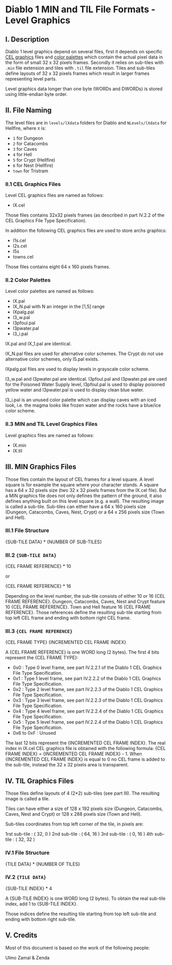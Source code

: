 # Diablo 1 MIN and TIL File Formats - Level Graphics

## I. Description

Diablo 1 level graphics depend on several files, first it depends on specific [CEL graphics](CEL.md) files and [color palettes](PAL.md) which contain the actual pixel data in the form of small 32 x 32 pixels frames. 
Secondly it relies on sub-tiles with `.min` file extension and tiles with `.til` file extension. Tiles and sub-tiles define
layouts of 32 x 32 pixels frames which result in larger frames representing level parts.

Level graphics data longer than one byte (WORDs and DWORDs) is stored using little-endian byte order.

## II. File Naming

The level files are in `levels/lXdata` folders for Diablo
and `NLevels/lXdata` for Hellfire, where `X` is:

- `1` for Dungeon
- `2` for Catacombs
- `3` for Caves
- `4` for Hell
- `5` for Crypt (Hellfire)
- `6` for Nest (Hellfire)
- `town` for Tristram

### II.1 CEL Graphics Files

Level CEL graphics files are named as follows:

- lX.cel

Those files contains 32x32 pixels frames (as described in part IV.2.2
of the CEL Graphics File Type Specification).

In addition the following CEL graphics files are used to store archs graphics:

- l1s.cel
- l2s.cel
- l5s
- towns.cel 

Those files contains eight 64 x 160 pixels frames.

### II.2 Color Palettes

Level color palettes are named as follows:

- lX.pal
- lX_N.pal with N an integer in the [1,5] range
- lXpalg.pal
- l3_w.pal
- l3pfoul.pal
- l3pwater.pal
- l3_i.pal

lX.pal and lX_1.pal are identical.

lX_N.pal files are used for alternative color schemes.
The Crypt do not use alternative color schemes, only l5.pal exists.

lXpalg.pal files are used to display levels in grayscale color scheme.

l3_w.pal and l3pwater.pal are identical.
l3pfoul.pal and l3pwater.pal are used for the Poisoned Water Supply level,
l3pfoul.pal is used to display poisoned yellow water and
l3pwater.pal is used to display clean blue water.

l3_i.pal is an unused color palette which can display caves with an iced look, i.e.
the magma looks like frozen water and the rocks have a blue/ice color scheme.

### II.3 MIN and TIL Level Graphics Files

Level graphics files are named as follows:

- lX.min
- lX.til


## III. MIN Graphics Files

Those files contain the layout of CEL frames for a level square.
A level square is for example the square where your character stands.
A square has a 64 x 32 pixels size (two 32 x 32 pixels frames from the lX.cel file).
But a MIN graphics file does not only defines the pattern of the ground,
it also defines anything built on this level square (e.g. a wall).
The resulting image is called a sub-tile.
Sub-tiles can either have a 64 x 160 pixels size (Dungeon, Catacombs, Caves, Nest, Crypt)
or a 64 x 256  pixels size (Town and Hell).


### III.1 File Structure

{SUB-TILE DATA} * {NUMBER OF SUB-TILES}

### III.2 `{SUB-TILE DATA}`

{CEL FRAME REFERENCE} * 10

or

{CEL FRAME REFERENCE} * 16

Depending on the level number, the sub-tile consists of 
either 10 or 16 {CEL FRAME REFERENCE}.
Dungeon, Catacombs, Caves, Nest and Crypt feature 10 {CEL FRAME REFERENCE}.
Town and Hell feature 16 {CEL FRAME REFERENCE}.
Those references define the resulting sub-tile starting from top left
CEL frame and ending with bottom right CEL frame.


### III.3 `{CEL FRAME REFERENCE}`

{CEL FRAME TYPE} {INCREMENTED CEL FRAME INDEX}

A {CEL FRAME REFERENCE} is one WORD long (2 bytes).
The first 4 bits represent the {CEL FRAME TYPE}:

- 0x0 : Type 0 level frame, see part IV.2.2.1 of the Diablo 1 CEL Graphics File Type Specification.
- 0x1 : Type 1 level frame, see part IV.2.2.2 of the Diablo 1 CEL Graphics File Type Specification.
- 0x2 : Type 2 level frame, see part IV.2.2.3 of the Diablo 1 CEL Graphics File Type Specification.
- 0x3 : Type 3 level frame, see part IV.2.2.3 of the Diablo 1 CEL Graphics File Type Specification.
- 0x4 : Type 4 level frame, see part IV.2.2.4 of the Diablo 1 CEL Graphics File Type Specification.
- 0x5 : Type 5 level frame, see part IV.2.2.4 of the Diablo 1 CEL Graphics File Type Specification.
- 0x6 to 0xF : Unused

The last 12 bits represent the {INCREMENTED CEL FRAME INDEX}.
The real index in lX.cel CEL graphics file is obtained 
with the following formula: {CEL FRAME INDEX} = {INCREMENTED CEL FRAME INDEX} - 1.
When {INCREMENTED CEL FRAME INDEX} is equal to 0 no CEL frame is added
to the sub-tile, instead the 32 x 32 pixels area is transparent.

## IV. TIL Graphics Files

Those files define layouts of 4 (2*2) sub-tiles (see part III).
The resulting image is called a tile.

Tiles can have either a size of 128 x 192 pixels size 
(Dungeon, Catacombs, Caves, Nest and Crypt) 
or 128 x 288 pixels size (Town and Hell).

Sub-tiles coordinates from top left corner of the tile, 
in pixels are:

1rst sub-tile : ( 32, 0  )
2nd sub-tile  : ( 64, 16 )
3rd sub-tile  : ( 0,  16 )
4th sub-tile  : ( 32, 32 )

### IV.1 File Structure

{TILE DATA} * {NUMBER OF TILES}

### IV.2 `{TILE DATA}`

{SUB-TILE INDEX} * 4

A {SUB-TILE INDEX} is one WORD long (2 bytes).
To obtain the real sub-tile index, add 1 to {SUB-TILE INDEX}.

Those indices define the resulting tile starting from top left
sub-tile and ending with bottom right sub-tile.

## V. Credits

Most of this document is based on the work of the following people:

Ulmo
Zamal & Zenda
